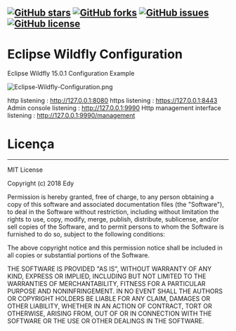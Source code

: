 [![GitHub stars](https://img.shields.io/github/stars/edleyhoyler/Eclipse-Wildfly-Configuration.svg?style=flat-square)](https://github.com/edleyhoyler/Eclipse-Wildfly-Configuration/stargazers)
[![GitHub forks](https://img.shields.io/github/forks/edleyhoyler/Eclipse-Wildfly-Configuration.svg?style=flat-square)](https://github.com/edleyhoyler/Eclipse-Wildfly-Configuration/network)
[![GitHub issues](https://img.shields.io/github/issues/edleyhoyler/Eclipse-Wildfly-Configuration.svg?style=flat-square)](https://github.com/edleyhoyler/Eclipse-Wildfly-Configuration/issues)
[![GitHub license](https://img.shields.io/github/license/edleyhoyler/Eclipse-Wildfly-Configuration.svg?style=flat-square)](https://github.com/edleyhoyler/Eclipse-Wildfly-Configuration/blob/master/README.md)
-------
# Eclipse Wildfly Configuration
Eclipse Wildfly 15.0.1 Configuration Example

![Eclipse-Wildfly-Configuration.png](https://i.imgur.com/PrdJekf.png)

http listening : http://127.0.0.1:8080
https listening : https://127.0.0.1:8443
Admin console listening : http://127.0.0.1:9990
Http management interface listening : http://127.0.0.1:9990/management

# Licença
-------
MIT License

Copyright (c) 2018 Edy

Permission is hereby granted, free of charge, to any person obtaining a copy
of this software and associated documentation files (the "Software"), to deal
in the Software without restriction, including without limitation the rights
to use, copy, modify, merge, publish, distribute, sublicense, and/or sell
copies of the Software, and to permit persons to whom the Software is
furnished to do so, subject to the following conditions:

The above copyright notice and this permission notice shall be included in all
copies or substantial portions of the Software.

THE SOFTWARE IS PROVIDED "AS IS", WITHOUT WARRANTY OF ANY KIND, EXPRESS OR
IMPLIED, INCLUDING BUT NOT LIMITED TO THE WARRANTIES OF MERCHANTABILITY,
FITNESS FOR A PARTICULAR PURPOSE AND NONINFRINGEMENT. IN NO EVENT SHALL THE
AUTHORS OR COPYRIGHT HOLDERS BE LIABLE FOR ANY CLAIM, DAMAGES OR OTHER
LIABILITY, WHETHER IN AN ACTION OF CONTRACT, TORT OR OTHERWISE, ARISING FROM,
OUT OF OR IN CONNECTION WITH THE SOFTWARE OR THE USE OR OTHER DEALINGS IN THE
SOFTWARE.